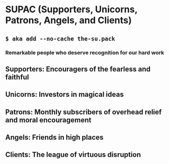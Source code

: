 # SUPAC (Supporters, Unicorns, Patrons, Angels, and Clients)
## `$ aka add --no-cache the-su.pack`

### Remarkable people who deserve recognition for our hard work

## Supporters: Encouragers of the fearless and faithful

## Unicorns: Investors in magical ideas

## Patrons: Monthly subscribers of overhead relief and moral encouragement

## Angels: Friends in high places

## Clients: The league of virtuous disruption

